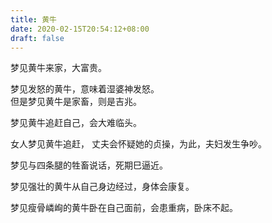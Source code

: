 ```yaml
---
title: 黄牛
date: 2020-02-15T20:54:12+08:00
draft: false
---
```


梦见黄牛来家，大富贵。<br>


梦见发怒的黄牛，意味着湿婆神发怒。<br>
但是梦见黄牛是家畜，则是吉兆。<br>


梦见黄牛追赶自己，会大难临头。<br>


女人梦见黄牛追赶， 丈夫会怀疑她的贞操，为此，夫妇发生争吵。<br>


梦见与四条腿的牲畜说话，死期巳逼近。<br>


梦见强壮的黄牛从自己身边经过，身体会康复。<br>


梦见瘦骨嶙峋的黄牛卧在自己面前，会患重病，卧床不起。<br>
